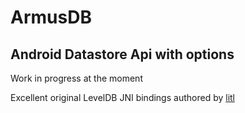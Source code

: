 ArmusDB
=======

Android Datastore Api with options
----------------------------------

Work in progress at the moment

Excellent original LevelDB JNI bindings authored by [litl](https://github.com/litl/android-leveldb)